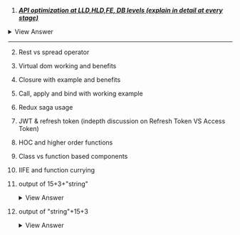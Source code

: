 1. <i><b><ins>API optimization at LLD,HLD,FE, DB levels (explain in detail at every stage)</ins></b></i>


<details>

#### 1. High Level Design (HLD)

At the HLD stage, the focus is <u>**_on the overall system architecture and how different components interact with each other including the APIs_**</u>

- **Defining API Specifications**: Establish clear API specifications using standards like **_OpenAPI_**. This ensures consistency and ease of understanding across the system.

- **Service Architecture**: Choose between monolithic, microservices or serverless architectures based on scalability, maintainability and the nature of the application.

- **Load balancing**: Implement load balancers to distribute API requests efficiently across servers.

- **Caching Strategy**: Design a caching strategy to reduce the load on the backend systems. This could include **_edge caching or application-level caching_**

#### 2. Low Level Design (LLD)

LLD involves the <u>**detailed design of the API, focusing on how components will be implemented.**</u>

- **Endpoint Optimization**: Design endpoints to be specific and granular **_to avoid over-fetching of data_**

- **Data Serialization**: Use efficient data serialization **_formats like JSON or Protocol Buffers_**

- **Rate limiting**: Implement rate limiting **_to prevent abuse and to manage the load on the servers._**
- **Error Handling**: Develop robust error handling **_to ensure API stability and meaningful error responses_** to the clients.

#### 3. Frontend (FE)

At Frontend level, optimization is about <u>**how the application consumes the API**.</u>

- **Minimizing Requests**: Bundle request or use **_techniques like GraphQL_** to minimize the number of API calls.
- **Lazy Loading**: Implement Lazy loading of data **_to improve user experience and reduce initial load times_**.
- **Handling Responses:** Efficiently handle API responses to update the UI smoothly without jarring user experience
- **Caching Responses**: Cache API responses on the client side when appropriate **_to reduce redundant network calls_**.

### Database (DB)

The database layer is crucial for <u>**_optimizing how data is fetched and stored, which directly affects API performance._**</u>

- **Indexing**: Proper indexing of database tables **_to ensure quick data retrieval_**.
- **Query Optimization:** Optimize queries **_to reduce execution time and resource consumption_**.
- **Normalization and De-normalization**: Balance between **_normalization for data integrity_** and **_de-normalization for query efficiency_**.
- **Connection Pooling:** Use connection pooling **_to manage database connections efficiently_** and reduce overhead.

### Cross-Layer Considerations

- **Monitoring and Logging**: Implement comprehensive monitoring and logging to identify bottlenecks and issues
- **Security**: Ensure API security at all levels, including authentication, authorization and data encryption.
- **Documentation**: Maintain up-to-date documentation for all API endpoints to facilitate easy consumption

<summary>
View Answer
</summary>
</details>




---

2. Rest vs spread operator
3. Virtual dom working and benefits
4. Closure with example and benefits
5. Call, apply and bind with working example
6. Redux saga usage
7. JWT & refresh token (indepth discussion on Refresh Token VS Access Token)
8. HOC and higher order functions
9. Class vs function based components
10. IIFE and function currying
11. output of 15+3+"string"

    <details>

    ![image](https://user-images.githubusercontent.com/42731246/164546208-6c84d87e-c3c6-44e4-9966-6ee66e88addb.png)

    <summary>
    View Answer
    </summary>
    </details>

12. output of "string"+15+3
    <details>

    ![image](https://user-images.githubusercontent.com/42731246/164546169-bea51e7b-d8cc-4eed-bc61-3d293a5c222b.png)
    
    <summary>
    View Answer
    </summary>
    </details>

